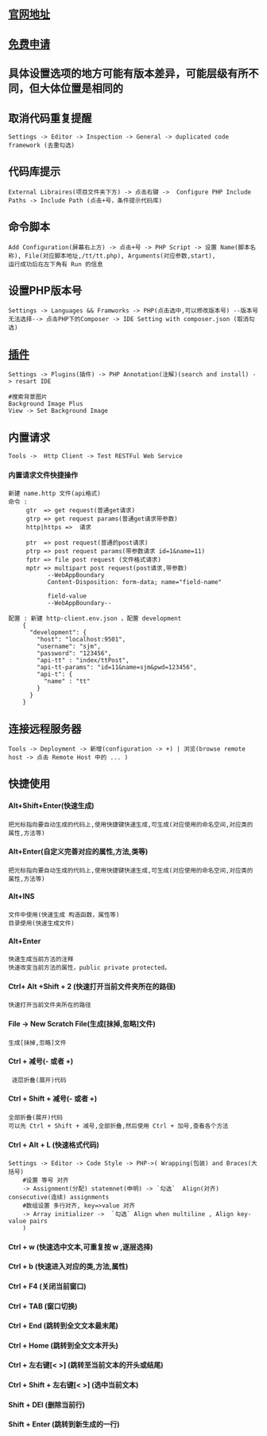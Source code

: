 ## [官网地址](https://www.jetbrains.com/help/phpstorm/quick-start-guide-phpstorm.html)

## [免费申请](https://www.jetbrains.com/shop/eform/opensource)

## 具体设置选项的地方可能有版本差异，可能层级有所不同，但大体位置是相同的

## 取消代码重复提醒
    Settings -> Editor -> Inspection -> General -> duplicated code framework (去重勾选)
    
## 代码库提示
    External Libraires(项目文件夹下方) -> 点击右键 ->  Configure PHP Include Paths -> Include Path (点击+号，条件提示代码库)
    
## 命令脚本 
    Add Configuration(屏幕右上方) -> 点击+号 -> PHP Script -> 设置 Name(脚本名称), File(对应脚本地址,/tt/tt.php), Arguments(对应参数,start),
    运行成功后在左下角有 Run 的信息
    
## 设置PHP版本号
    Settings -> Languages && Framworks -> PHP(点击选中,可以修改版本号) --版本号无法选择--> 点击PHP下的Composer -> IDE Setting with composer.json (取消勾选)
    
## [插件](https://plugins.jetbrains.com/phpstorm)
    Settings -> Plugins(插件) -> PHP Annotation(注解)(search and install) -> resart IDE
    
    #搜索背景图片
    Background Image Plus
    View -> Set Background Image
    
## 内置请求
    Tools ->  Http Client -> Test RESTFul Web Service

#### 内置请求文件快捷操作
    新建 name.http 文件(api格式)
    命令 : 
         gtr  => get request(普通get请求)
         gtrp => get request params(普通get请求带参数)
         http|https =>  请求
         
         ptr  => post request(普通的post请求)
         ptrp => post request params(带参数请求 id=1&name=11)
         fptr => file post request (文件格式请求)
         mptr => multipart post request(post请求,带参数)
               --WebAppBoundary
               Content-Disposition: form-data; name="field-name"
               
               field-value
               --WebAppBoundary--
               
    配置 : 新建 http-client.env.json ，配置 development
        {
          "development": {
            "host": "localhost:9501",
            "username": "sjm",
            "password": "123456",
            "api-tt" : "index/ttPost",
            "api-tt-params": "id=11&name=sjm&pwd=123456",
            "api-t": {
              "name" : "tt"
            }
          }
        }               
## 连接远程服务器
    Tools -> Deployment -> 新增(configuration -> +) | 浏览(browse remote host -> 点击 Remote Host 中的 ... )
## 快捷使用
    
#### Alt+Shift+Enter(快速生成)
    把光标指向要自动生成的代码上,使用快捷键快速生成,可生成(对应使用的命名空间,对应类的属性,方法等)  

#### Alt+Enter(自定义完善对应的属性,方法,类等)
    把光标指向要自动生成的代码上,使用快捷键快速生成,可生成(对应使用的命名空间,对应类的属性,方法等)

#### Alt+INS
    文件中使用(快速生成 构造函数，属性等)
    目录使用(快速生成文件)

#### Alt+Enter
    快速生成当前方法的注释      
    快速改变当前方法的属性，public private protected。
    
#### Ctrl+ Alt +Shift + 2 (快速打开当前文件夹所在的路径)
    快速打开当前文件夹所在的路径

#### File -> New Scratch File(生成[抹掉,忽略]文件)
    生成[抹掉,忽略]文件
    
    
#### Ctrl + 减号(- 或者 +)  
     逐层折叠(展开)代码
     
     
#### Ctrl +  Shift +  减号(- 或者 +)     
    全部折叠(展开)代码
    可以先 Ctrl + Shift + 减号,全部折叠,然后使用 Ctrl + 加号,查看各个方法
    
#### Ctrl + Alt + L (快速格式代码)
    Settings -> Editor -> Code Style -> PHP->( Wrapping(包装) and Braces(大括号) 
        #设置 等号 对齐
        -> Assignment(分配) statemnet(申明) -> `勾选`  Align(对齐) consecutive(连续) assignments
        #数组设置 多行对齐, key=>value 对齐
        -> Array initializer ->  `勾选` Align when multiline , Align key-value pairs
        )
        
#### Ctrl + w (快速选中文本,可重复按 w ,逐层选择)

#### Ctrl + b (快速进入对应的类,方法,属性)
    
#### Ctrl + F4 (关闭当前窗口)

#### Ctrl + TAB (窗口切换)

#### Ctrl + End (跳转到全文文本最末尾)

#### Ctrl + Home (跳转到全文文本开头)

#### Ctrl + 左右键[< >] (跳转至当前文本的开头或结尾)

#### Ctrl + Shift + 左右键[< >] (选中当前文本)

#### Shift + DEl (删除当前行)

#### Shift + Enter (跳转到新生成的一行)